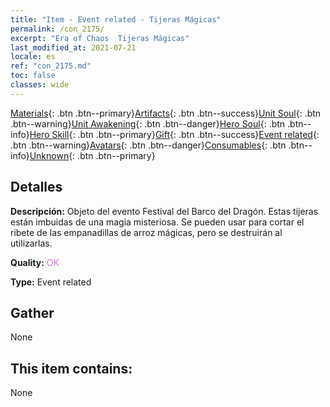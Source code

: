 ```yaml
---
title: "Item - Event related - Tijeras Mágicas"
permalink: /con_2175/
excerpt: "Era of Chaos  Tijeras Mágicas"
last_modified_at: 2021-07-21
locale: es
ref: "con_2175.md"
toc: false
classes: wide
---
```

 [Materials](/ItemsES/){: .btn .btn--primary}[Artifacts](/ItemsES/Artifacts/){: .btn .btn--success}[Unit Soul](/ItemsES/UnitSoul/){: .btn .btn--warning}[Unit Awakening](/ItemsES/UnitAwakening/){: .btn .btn--danger}[Hero Soul](/ItemsES/HeroSoul/){: .btn .btn--info}[Hero Skill](/ItemsES/HeroSkill/){: .btn .btn--primary}[Gift](/ItemsES/Gift/){: .btn .btn--success}[Event related](/ItemsES/Events/){: .btn .btn--warning}[Avatars](/ItemsES/Avatars/){: .btn .btn--danger}[Consumables](/ItemsES/Consumables/){: .btn .btn--info}[Unknown](/ItemsES/Unknown/){: .btn .btn--primary}

## Detalles
 **Descripción:** Objeto del evento Festival del Barco del Dragón. Estas tijeras están imbuidas de una magia misteriosa. Se pueden usar para cortar el ribete de las empanadillas de arroz mágicas, pero se destruirán al utilizarlas.

 **Quality:** <span style="color: #DA70D6">OK</span>

 **Type:** Event related

## Gather

  None

## This item contains:

  None

